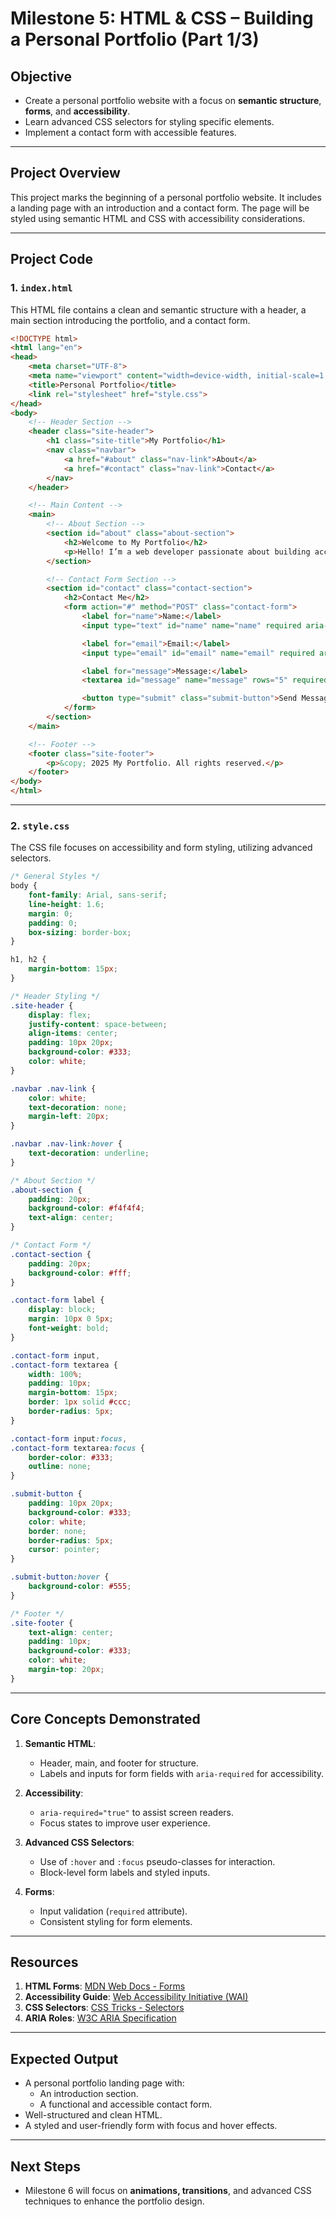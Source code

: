 
# **Milestone 5: HTML & CSS – Building a Personal Portfolio (Part 1/3)**

## **Objective**
- Create a personal portfolio website with a focus on **semantic structure**, **forms**, and **accessibility**.
- Learn advanced CSS selectors for styling specific elements.
- Implement a contact form with accessible features.

---

## **Project Overview**
This project marks the beginning of a personal portfolio website. It includes a landing page with an introduction and a contact form. The page will be styled using semantic HTML and CSS with accessibility considerations.

---

## **Project Code**

### **1. `index.html`**
This HTML file contains a clean and semantic structure with a header, a main section introducing the portfolio, and a contact form.

```html
<!DOCTYPE html>
<html lang="en">
<head>
    <meta charset="UTF-8">
    <meta name="viewport" content="width=device-width, initial-scale=1.0">
    <title>Personal Portfolio</title>
    <link rel="stylesheet" href="style.css">
</head>
<body>
    <!-- Header Section -->
    <header class="site-header">
        <h1 class="site-title">My Portfolio</h1>
        <nav class="navbar">
            <a href="#about" class="nav-link">About</a>
            <a href="#contact" class="nav-link">Contact</a>
        </nav>
    </header>

    <!-- Main Content -->
    <main>
        <!-- About Section -->
        <section id="about" class="about-section">
            <h2>Welcome to My Portfolio</h2>
            <p>Hello! I’m a web developer passionate about building accessible and user-friendly websites.</p>
        </section>

        <!-- Contact Form Section -->
        <section id="contact" class="contact-section">
            <h2>Contact Me</h2>
            <form action="#" method="POST" class="contact-form">
                <label for="name">Name:</label>
                <input type="text" id="name" name="name" required aria-required="true">

                <label for="email">Email:</label>
                <input type="email" id="email" name="email" required aria-required="true">

                <label for="message">Message:</label>
                <textarea id="message" name="message" rows="5" required aria-required="true"></textarea>

                <button type="submit" class="submit-button">Send Message</button>
            </form>
        </section>
    </main>

    <!-- Footer -->
    <footer class="site-footer">
        <p>&copy; 2025 My Portfolio. All rights reserved.</p>
    </footer>
</body>
</html>
```

---

### **2. `style.css`**
The CSS file focuses on accessibility and form styling, utilizing advanced selectors.

```css
/* General Styles */
body {
    font-family: Arial, sans-serif;
    line-height: 1.6;
    margin: 0;
    padding: 0;
    box-sizing: border-box;
}

h1, h2 {
    margin-bottom: 15px;
}

/* Header Styling */
.site-header {
    display: flex;
    justify-content: space-between;
    align-items: center;
    padding: 10px 20px;
    background-color: #333;
    color: white;
}

.navbar .nav-link {
    color: white;
    text-decoration: none;
    margin-left: 20px;
}

.navbar .nav-link:hover {
    text-decoration: underline;
}

/* About Section */
.about-section {
    padding: 20px;
    background-color: #f4f4f4;
    text-align: center;
}

/* Contact Form */
.contact-section {
    padding: 20px;
    background-color: #fff;
}

.contact-form label {
    display: block;
    margin: 10px 0 5px;
    font-weight: bold;
}

.contact-form input,
.contact-form textarea {
    width: 100%;
    padding: 10px;
    margin-bottom: 15px;
    border: 1px solid #ccc;
    border-radius: 5px;
}

.contact-form input:focus,
.contact-form textarea:focus {
    border-color: #333;
    outline: none;
}

.submit-button {
    padding: 10px 20px;
    background-color: #333;
    color: white;
    border: none;
    border-radius: 5px;
    cursor: pointer;
}

.submit-button:hover {
    background-color: #555;
}

/* Footer */
.site-footer {
    text-align: center;
    padding: 10px;
    background-color: #333;
    color: white;
    margin-top: 20px;
}
```

---

## **Core Concepts Demonstrated**
1. **Semantic HTML**:
   - Header, main, and footer for structure.
   - Labels and inputs for form fields with `aria-required` for accessibility.

2. **Accessibility**:
   - `aria-required="true"` to assist screen readers.
   - Focus states to improve user experience.

3. **Advanced CSS Selectors**:
   - Use of `:hover` and `:focus` pseudo-classes for interaction.
   - Block-level form labels and styled inputs.

4. **Forms**:
   - Input validation (`required` attribute).
   - Consistent styling for form elements.

---

## **Resources**
1. **HTML Forms**: [MDN Web Docs - Forms](https://developer.mozilla.org/en-US/docs/Learn/Forms)  
2. **Accessibility Guide**: [Web Accessibility Initiative (WAI)](https://www.w3.org/WAI/)  
3. **CSS Selectors**: [CSS Tricks - Selectors](https://css-tricks.com/how-css-selectors-work/)  
4. **ARIA Roles**: [W3C ARIA Specification](https://www.w3.org/TR/wai-aria/)  

---

## **Expected Output**
- A personal portfolio landing page with:
  - An introduction section.
  - A functional and accessible contact form.
- Well-structured and clean HTML.
- A styled and user-friendly form with focus and hover effects.

---

## **Next Steps**
- Milestone 6 will focus on **animations, transitions**, and advanced CSS techniques to enhance the portfolio design.
